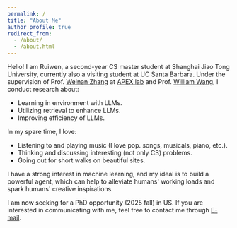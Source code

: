 ```yaml
---
permalink: /
title: "About Me"
author_profile: true
redirect_from: 
  - /about/
  - /about.html
---
```


Hello! I am Ruiwen, a second-year CS master student at Shanghai Jiao Tong University, currently also a visiting student at UC Santa Barbara. Under the supervision of Prof. [Weinan Zhang](https://wnzhang.net) at [APEX lab](http://apex.sjtu.edu.cn) and Prof. [William Wang](https://sites.cs.ucsb.edu/~william/), I conduct research about:
* Learning in environment with LLMs.
* Utilizing retrieval to enhance LLMs.
* Improving efficiency of LLMs.

In my spare time, I love:
* Listening to and playing music (I love pop. songs, musicals, piano, etc.).
* Thinking and discussing interesting (not only CS) problems.
* Going out for short walks on beautiful sites.

I have a strong interest in machine learning, and my ideal is to build a powerful agent, which can help to alleviate humans' working loads and spark humans' creative inspirations.

I am now seeking for a PhD opportunity (2025 fall) in US. If you are interested in communicating with me, feel free to contact me through [E-mail](mailto:skyriver@sjtu.edu.cn).
